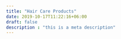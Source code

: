 ```yaml
---
title: "Hair Care Products"
date: 2019-10-17T11:22:16+06:00
draft: false
description : "this is a meta description"
---
```

